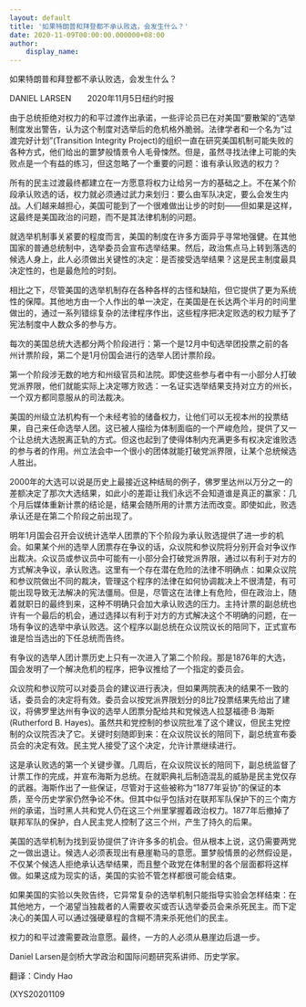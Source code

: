 ```yaml
---
layout: default
title: '如果特朗普和拜登都不承认败选，会发生什么？'
date: 2020-11-09T00:00:00.000000+08:00
author:
    display_name: 
---
```


如果特朗普和拜登都不承认败选，会发生什么？

DANIEL LARSEN　　2020年11月5日纽约时报

由于总统拒绝对权力的和平过渡作出承诺，一些评论员已在对美国“要散架的”选举制度发出警告，认为这个制度对选举后的危机格外脆弱。法律学者和一个名为“过渡完好计划”(Transition Integrity Project)的组织一直在研究美国机制可能失败的各种方式，他们给出的噩梦般情景令人毛骨悚然。但是，虽然寻找法律上可能的失败点是一个有益的练习，但这忽略了一个重要的问题：谁有承认败选的权力？

所有的民主过渡最终都建立在一方愿意将权力让给另一方的基础之上。不在某个阶段承认败选的话，权力就必须通过武力来划归：要么由军队决定，要么会发生内战。人们越来越担心，美国可能到了一个很难做出让步的时刻——但如果是这样，这最终是美国政治的问题，而不是其法律机制的问题。

就选举机制事关紧要的程度而言，美国的制度在许多方面异乎寻常地强健。在其他国家的普通总统制中，选举委员会宣布选举结果。然后，政治焦点马上转到落选的候选人身上，此人必须做出关键性的决定：是否接受选举结果？这是民主制度最具决定性的，也是最危险的时刻。

相比之下，尽管美国的选举机制存在各种各样的古怪和缺陷，但它提供了更为系统性的保障。其他地方由一个人作出的单一决定，在美国是在长达两个半月的时间里做出的，通过一系列错综复杂的法律程序作出，这些程序把决定败选的权力赋予了宪法制度中人数众多的参与方。

每次的美国总统大选都分两个阶段进行：第一个是12月中旬选举团投票之前的各州计票阶段，第二个是1月份国会进行的选举人团计票阶段。

第一个阶段涉无数的地方和州级官员和法院。即使这些参与者中有一小部分人打破党派界限，他们就能实际上决定哪方败选：一名证实选举结果支持对立方的州长，一个双方都同意服从的司法裁决。

美国的州级立法机构有一个未经考验的储备权力，让他们可以无视本州的投票结果，自己来任命选举人团。这已被人描绘为体制面临的一个严峻危险，提供了又一个让总统大选脱离正轨的方式。但这也起到了使得体制内充满更多有权决定谁败选的参与者的作用。州立法会中一个很小的团体就能打破党派界限，让某个总统候选人胜出。

2000年的大选可以说是历史上最接近这种结局的例子，佛罗里达州以万分之一的差额决定了那次大选结果，如此小的差距让我们永远不会知道谁是真正的赢家：几个月后媒体重新计票的结论是，结果会随所用的计票方法而改变。即使如此，败选承认还是在第二个阶段之前出现了。

明年1月国会召开会议统计选举人团票的下个阶段为承认败选提供了进一步的机会。如果某个州的选举人团票存在争议的话，众议院和参议院将分别开会对争议作出裁决。众议员或参议员中可能有一小部分会打破党派界限，通过以有利于对方的方式解决争议，承认败选。这里有一个存在潜在危险的法律不明确点：如果众议院和参议院做出不同的裁决，管理这个程序的法律在如何协调裁决上不很清楚，有可能出现导致无法解决的宪法僵局。但是，尽管这在法律上有危险，但在政治上，随着就职日的最终到来，这种不明确只会加大承认败选的压力。主持计票的副总统也许有一个最后的机会，通过选择以有利于对方的方式解决这个不明确的问题，在一场有争议的选举中承认败选。这个程序以副总统在众议院议长的陪同下，正式宣布谁是恰当选出的下任总统而告终。

有争议的选举人团计票历史上只有一次进入了第二个阶段。那是1876年的大选，国会发明了一个解决危机的程序，把争议推给了一个指定的委员会。

众议院和参议院可以对委员会的建议进行表决，但如果两院表决的结果不一致的话，委员会的决定将有效。委员会以按党派界限划分的8比7投票结果先给出了建议，将佛罗里达州有争议的选举人团票分配给共和党候选人拉瑟福德·B·海斯(Rutherford B. Hayes)。虽然共和党控制的参议院批准了这个建议，但民主党控制的众议院否决了它。关键时刻随即到来：在众议院议长的陪同下，副总统宣布委员会的决定有效。民主党人接受了这个决定，允许计票继续进行。

这是承认败选的第一个关键步骤。几周后，在众议院议长的陪同下，副总统监督了计票工作的完成，并宣布海斯为总统。在就职典礼后制造混乱的威胁是民主党仅存的武器。海斯作出了一些保证，尽管对于这些被称为“1877年妥协”的保证的本质，至今历史学家仍然争论不休。但其中似乎包括对在联邦军队保护下的三个南方州的承诺，当时黑人共和党人仍在这三个州里掌握着政治权力。1877年后撤掉了联邦军队的保护，白人民主党人控制了这三个州，产生了持久的后果。

美国的选举机制为找到妥协提供了许许多多的机会。但从根本上说，这仍需要两党之一做出退让。候选人必须表现出有悬崖勒马的意愿。噩梦般情景的必然假设是，不仅某个候选人拒绝承认选举结果，而且整个政党在体制里的各个层面都将这样做。如果这成为现实的话，美国的实验不管怎样都很可能会结束。

如果美国的实验以失败告终，它异常复杂的选举机制只能指导实验会怎样结束：在其他地方，一个渴望当独裁者的人需要收买或否认选举委员会来杀死民主。而下定决心的美国人可以通过强硬章程的含糊不清来杀死他们的民主。

权力的和平过渡需要政治意愿。最终，一方的人必须从悬崖边后退一步。

Daniel Larsen是剑桥大学政治和国际问题研究系讲师、历史学家。

翻译：Cindy Hao

(XYS20201109

